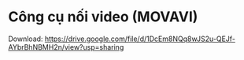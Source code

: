# Công cụ nối video (MOVAVI)

Download: https://drive.google.com/file/d/1DcEm8NQq8wJS2u-QEJf-AYbrBhNBMH2n/view?usp=sharing

